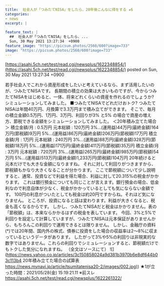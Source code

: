 ```yaml
---
title:  社会人が「つみたてNISA」をしたら、20年後こんなに得をする ★6  
categories:
- news
excerpt: |
  
feature_text: |
  ##  社会人が「つみたてNISA」をしたら、...
  Sun, 30 May 2021 13:27:34  +0900
feature_image: "https://picsum.photos/2560/600?image=733"
image: "https://picsum.photos/2560/600?image=733"
---
```


[https://asahi.5ch.net/test/read.cgi/newsplus/1622348854/](https://asahi.5ch.net/test/read.cgi/newsplus/1622348854/)
posted on Sun, 30 May 2021 13:27:34  +0900

<!--more-->

若手社会人でこれから資産形成をしたいと考えているなら、まず活用したいのが、つみたてNISAです。 長期間の積立の効果は大きいものですが、今からつみたてNISAをはじめると、一体、将来どれくらいの資産を作れるのでしょうか? シミュレーションしてみました。 ■つみたてNISAでどれだけおトク? つみたてNISAは年間40万円、月換算で3.3万円まで積み立てができます。 そこで、毎月の積立金額0.5万円、1万円、3万円、利回りが3% と5% の場合で資産の増え方、節税できる金額をシミュレーションしてみました。 ＜20年積み立てた場合＞ 積立金額/月 : 0.5万円 元本総額 : 120万円 3%…(運用益)44万円(最終金額)164万円(節税額)9万円 5%…(運用益)86万円(最終金額)206万円(節税額)17万円 積立金額/月 : 1万円 元本総額 : 240万円 3%…(運用益)88万円(最終金額)328万円(節税額)18万円 5%…(運用益)171万円(最終金額)411万円(節税額)35万円 積立金額/月 : 3万円 元本総額 : 720万円 3%…(運用益)265万円(最終金額)985万円(節税額)54万円 5%…(運用益)513万円(最終金額)1,233万円(節税額)104万円 20年続けると元本だけでも大きな金額になりますね。 それに対して利回りがつきますから、節税額もかなり大きくなることが分かります。 ここで節税額について少し説明すると、通常、投資などで利益を得た場合、利益に対して20.315%の税金がかかります。 これは銀行預金についても同じことが言えます。銀行預金の場合、低金利なので利息自体が少なく、税金がかかっているとしても気にならない金額です。 100円の利息がついたとしても税金は約20円ですからね。それほど気になりません。 ところが、投資になると話は変わります。利益が大きくなると、税金も高くなるからです。 しかし、つみたてNISAだと税金はかかりません。表の「節税額」は、本来ならかかるはずの税金を表しています。 今回、3%と5%で利回りを設定して計算していますが、つみたてNISAは元本保証がありませんから、もちろんこの利回りで運用できるとは限りません。 しかし、金融庁の資料(*)では20年間、国内外の株式、債券に投資をした場合の収益率は2〜8%に収まっているというデータがあります。 したがって3%や5%の利回りは非現実的な数字ではありません。これらの利回りでシミュレーションすると、節税額だけでもトクした気分になれますね。 （全文はソースにて） ![](https://news.yahoo.co.jp/articles/3c150858024a9d381b3970b6e8df644b03c113b4 20年積み立てた場合の試算表 [https://news.mynavi.jp/article/tsumitatenisa20-2/images/002.jpg)](https://news.mynavi.jp/article/tsumitatenisa20-2/images/002.jpg)) ★1が立った時間：2021/05/28(金) 15:19:21.11 ※前スレ https://asahi.5ch.net/test/read.cgi/newsplus/1622261322/
